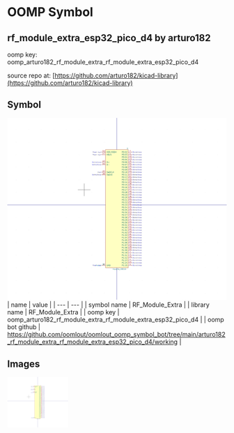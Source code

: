 # OOMP Symbol  
## rf_module_extra_esp32_pico_d4  by arturo182  
  
oomp key: oomp_arturo182_rf_module_extra_rf_module_extra_esp32_pico_d4  
  
source repo at: [https://github.com/arturo182/kicad-library](https://github.com/arturo182/kicad-library)  
## Symbol  
  
[![working.png](working_600.png)](working.png)  
| name | value | 
| --- | --- | 
| symbol name | RF_Module_Extra | 
| library name | RF_Module_Extra | 
| oomp key | oomp_arturo182_rf_module_extra_rf_module_extra_esp32_pico_d4 | 
| oomp bot github | https://github.com/oomlout/oomlout_oomp_symbol_bot/tree/main/arturo182_rf_module_extra_rf_module_extra_esp32_pico_d4/working | 
## Images  
  
[![working.png](working_140.png)](working.png)  
